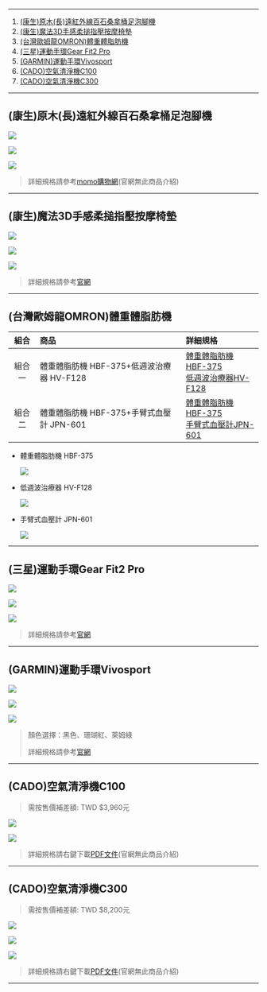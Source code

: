 
--- 

1. <a href="#concen-foot">(康生)原木(長)遠紅外線百石桑拿桶足泡腳機</a>
2. <a href="#concen-masha">(康生)魔法3D手感柔搥指壓按摩椅墊</a>
3. <a href="#omron">(台灣歐姆龍OMRON)體重體脂肪機</a>
4. <a href="#samsung">(三星)運動手環Gear Fit2 Pro</a>
5. <a href="#garmin">(GARMIN)運動手環Vivosport</a>
6. <a href="#c100">(CADO)空氣清淨機C100</a>
7. <a href="#c300">(CADO)空氣清淨機C300</a>


--- 

## <a id="concen-foot">(康生)原木(長)遠紅外線百石桑拿桶足泡腳機</a>

![](assets/Concen-泡腳機/001.jpg)

![](assets/Concen-泡腳機/002.gif)

![](assets/Concen-泡腳機/003.gif)

> 詳細規格請參考[momo購物網](https://www.momoshop.com.tw/goods/GoodsDetail.jsp?i_code=5232178)(官網無此商品介紹)


--- 

## <a id="concen-masha">(康生)魔法3D手感柔搥指壓按摩椅墊</a>

![](assets/Concen-按摩墊/001.gif)

![](assets/Concen-按摩墊/002.jpg)

![](assets/Concen-按摩墊/003.jpg)

> 詳細規格請參考[官網](http://www.come-in.com.tw/product-detail.php?p=67)


--- 


## <a id="omron">(台灣歐姆龍OMRON)體重體脂肪機</a>

|           組合          | 商品 | 詳細規格 |
|:-----------------------:|:-----|:--------|
| 組合一 | 體重體脂肪機 HBF-375+低週波治療器 HV-F128 | [體重體脂肪機 HBF-375](https://www.omronhealthcare.com.tw/product/ins.php?index_prm_id=0&index_id=66) <br /> [低週波治療器HV-F128](https://www.omronhealthcare.com.tw/product/ins.php?index_prm_id=6&index_id=50)  |
| 組合二 | 體重體脂肪機 HBF-375+手臂式血壓計 JPN-601 | [體重體脂肪機 HBF-375](https://www.omronhealthcare.com.tw/product/ins.php?index_prm_id=0&index_id=66) <br /> [手臂式血壓計JPN-601](https://www.omronhealthcare.com.tw/product/ins.php?index_prm_id=0&index_id=72) |


- 體重體脂肪機 HBF-375

  ![](assets/Omron/HBF-375-001.png)

  
- 低週波治療器 HV-F128

  ![](assets/Omron/HV-F128-001.png)
  

- 手臂式血壓計 JPN-601

  ![](assets/Omron/JPN-601-001.png)


--- 

## <a id="samsung">(三星)運動手環Gear Fit2 Pro</a>


![](assets/Samsung/001.jpg)

![](assets/Samsung/002.jpg)

![](assets/Samsung/004.jpg)


> 詳細規格請參考[官網](https://www.samsung.com/tw/wearables/gear-fit2-pro-r365/SM-R365NZRABRI/)

--- 

## <a id="garmin">(GARMIN)運動手環Vivosport</a>

![](assets/Garmin/001.png)

![](assets/Garmin/002.png)

![](assets/Garmin/003.png)


> 顏色選擇：黑色、珊瑚紅、萊姆綠
> 
> 詳細規格請參考[官網](http://www.garmin.com.tw/products/intosports/vivosport-slate-s/)


--- 

## <a id="c100">(CADO)空氣清淨機C100</a>

> 需按售價補差額: TWD $3,960元

![](assets/Cado/s_001.png)

![](assets/Cado/C100/002.png)


> 詳細規格請右鍵下載[PDF文件](assets/Cado/空氣清淨機.pdf)(官網無此商品介紹)


--- 

## <a id="c300">(CADO)空氣清淨機C300</a>

> 需按售價補差額: TWD $8,200元

![](assets/Cado/s_001.png)

![](assets/Cado/C300/001.png)

![](assets/Cado/C300/003.png)

> 詳細規格請右鍵下載[PDF文件](assets/Cado/空氣清淨機.pdf)(官網無此商品介紹)

--- 
